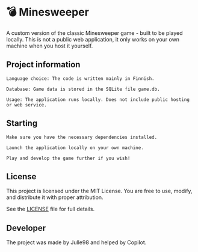 # 💣 Minesweeper
A custom version of the classic Minesweeper game - built to be played locally. This is not a public web application, it only works on your own machine when you host it yourself.

## Project information

    Language choice: The code is written mainly in Finnish.

    Database: Game data is stored in the SQLite file game.db.

    Usage: The application runs locally. Does not include public hosting or web service.

## Starting

    Make sure you have the necessary dependencies installed.

    Launch the application locally on your own machine.

    Play and develop the game further if you wish!

## License

This project is licensed under the MIT License. You are free to use, modify, and distribute it with proper attribution.

See the [LICENSE](LICENSE) file for full details.

## Developer

The project was made by Julle98 and helped by Copilot.
